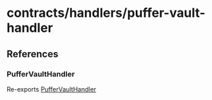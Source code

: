 # contracts/handlers/puffer-vault-handler

## References

### PufferVaultHandler

Re-exports [PufferVaultHandler](puffer-vault-handler.md#puffervaulthandler)
